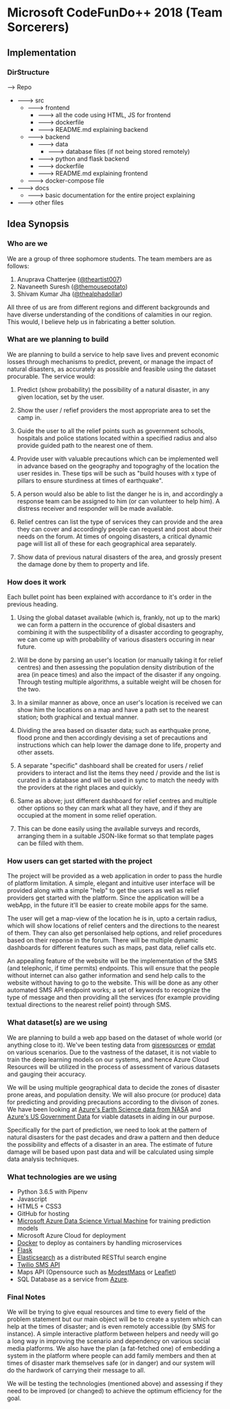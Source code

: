 # Microsoft CodeFunDo++ 2018 (Team Sorcerers)

## Implementation

### DirStructure

--> Repo <br/>
  * ---> src <br/>
      * ---> frontend <br/>
          * ---> all the code using HTML, JS for frontend <br/>
          *  ---> dockerfile <br/>
          *  ---> README.md explaining backend <br/>
      * ---> backend <br/>
          * ---> data <br/>
              *  ---> database files (if not being stored remotely)<br/>
          *  ---> python and flask backend<br/>
          *  ---> dockerfile<br/>
          *  ---> README.md explaining frontend<br/>
      * ---> docker-compose file<br/>
  * ---> docs<br/>
      * ---> basic documentation for the entire project explaining<br/>
  * ---> other files<br/>

## Idea Synopsis

### Who are we

We are a group of three sophomore students. The team members are as follows:

1. Anuprava Chatterjee ([@theartist007](https://github.com/theartist007))
2. Navaneeth Suresh ([@themousepotato](https://github.com/themousepotato))
3. Shivam Kumar Jha ([@thealphadollar](https://github.com/thealphadollar))

All three of us are from different regions and different backgrounds and have diverse understanding of the conditions of calamities in our region. This would, I believe help us in fabricating a better solution.

### What are we planning to build

We are planning to build a service to help save lives and prevent economic losses through mechanisms to predict, prevent, or manage the impact of natural disasters, as accurately as possible and feasible using the dataset procurable.
The service would:

1. Predict (show probability) the possibility of a natural disaster, in any given location, set by the user.

2. Show the user / refief providers the most appropriate area to set the camp in.

3. Guide the user to all the relief points such as government schools, hospitals and police stations located within a specified radius and also provide guided path to the nearest one of them.

4. Provide user with valuable precautions which can be implemented well in advance based on the geography and topograghy of the location the user resides in. These tips will be such as "build houses with x type of pillars to ensure sturdiness at times of earthquake".

5. A person would also be able to list the danger he is in, and accordingly a response team can be assigned to him (or can volunteer to help him). A distress receiver and responder will be made available.

6. Relief centres can list the type of services they can provide and the area they can cover and accordingly people can request and post about their needs on the forum. At times of ongoing disasters, a critical dynamic page will list all of these for each geographical area separately.

7. Show data of previous natural disasters of the area, and grossly present the damage done by them to property and life.

### How does it work

Each bullet point has been explained with accordance to it's order in the previous heading.

1. Using the global dataset available (which is, frankly, not up to the mark) we can form a pattern in the occurence of global disasters and combining it with the suspectibility of a disaster according to geography, we can come up with probability of various disasters occuring in near future.

2. Will be done by parsing an user's location (or manually taking it for relief centres) and then assessing the population density distribution of the area (in peace times) and also the impact of the disaster if any ongoing. Through testing multiple algorithms, a suitable weight will be chosen for the two.

3. In a similar manner as above, once an user's location is received we can show him the locations on a map and have a path set to the nearest station; both graphical and textual manner.

4. Dividing the area based on disaster data; such as earthquake prone, flood prone and then accordingly devising a set of precautions and instructions which can help lower the damage done to life, property and other assets.

5. A separate "specific" dashboard shall be created for users / relief providers to interact and list the items they need / provide and the list is curated in a database and will be used in sync to match the needy with the providers at the right places and quickly.

6. Same as above; just different dashboard for relief centres and multiple other options so they can mark what all they have, and if they are occupied at the moment in some relief operation.

7. This can be done easily using the available surveys and records, arranging them in a suitable JSON-like format so that template pages can be filled with them.

### How users can get started with the project

The project will be provided as a web application in order to pass the hurdle of platform limitation. A simple, elegant and intuitive user interface will be provided along with a simple "help" to get the users as well as relief providers get started with the platform. Since the application will be a webApp, in the future it'll be easier to create mobile apps for the same.

The user will get a map-view of the location he is in, upto a certain radius, which will show locations of relief centers and the  directions to the nearest of them. They can also get personlaised help options, and relief procedures based on their reponse in the forum. There will be multiple dynamic dashboards for different features such as maps, past data, relief calls etc.

An appealing feature of the website will be the implementation of the SMS (and telephonic, if time permits) endpoints. This will ensure that the people without internet can also gather information and send help calls to the website without having to go to the website. This will be done as any other automated SMS API endpoint works; a set of keywords to recognize the type of message and then providing all the services (for example providing textual directions to the nearest relief point) through SMS.

### What dataset(s) are we using

We are planning to build a web app based on the dataset of whole world (or anything close to it). We've been testing data from [gisresources](http://www.gisresources.com/natural-disasters/) or [emdat](https://www.emdat.be/) on various scenarios. Due to the vastness of the dataset, it is not viable to train the deep learning models on our systems, and hence Azure Cloud Resources will be utilized in the process of assessment of various datasets and gauging their accuracy.

We will be using multiple geographical data to decide the zones of disaster prone areas, and population density. We will also procure (or produce) data for predicting and providing precautions according to the divison of zones. We have been looking at [Azure's Earth Science data from NASA](https://earthdata.nasa.gov/) and [Azure's US Government Data](https://www.census.gov/data.html) for viable datasets in aiding in our purpose.

Specifically for the part of prediction, we need to look at the pattern of natural disasters for the past decades and draw a pattern and then deduce the possibility and effects of a disaster in an area. The estimate of future damage will be based upon past data and will be calculated using simple data analysis techniques.

### What technologies are we using

- Python 3.6.5 with Pipenv
- Javascript
- HTML5 + CSS3
- GitHub for hosting
- [Microsoft Azure Data Science Virtual Machine](https://azure.microsoft.com/en-in/services/virtual-machines/data-science-virtual-machines/) for training prediction models
- Microsoft Azure Cloud for deployment
- [Docker](https://www.docker.com/) to deploy as containers by handling microservices 
- [Flask](http://flask.pocoo.org/)
- [Elasticsearch](https://www.elastic.co/products/elasticsearch) as a distributed RESTful search engine
- [Twilio SMS API](https://www.twilio.com/docs/sms)
- Maps API (Opensource such as [ModestMaps](http://modestmaps.com/) or [Leaflet](https://leafletjs.com/))
- SQL Database as a service from [Azure](https://azure.microsoft.com/en-in/services/sql-database/).

### Final Notes

We will be trying to give equal resources and time to every field of the problem statement but our main object will be to create a system which can help at the times of disaster; and is even remotely accessible (by SMS for instance). A simple interactive platform between helpers and needy will go a long way in improving the scenario and dependency on various social media platforms. We also have the plan (a fat-fetched one) of embedding a system in the platform where people can add family members and then at times of disaster mark themselves safe (or in danger) and our system will do the hardwork of carrying their message to all.

We will be testing the technologies (mentioned above) and assessing if they need to be improved (or changed) to achieve the optimum efficiency for the goal.
